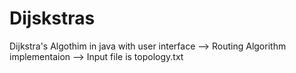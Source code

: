 # Dijskstras
Dijkstra's Algothim in java with user interface
--> Routing Algorithm implementaion
--> Input file is topology.txt
